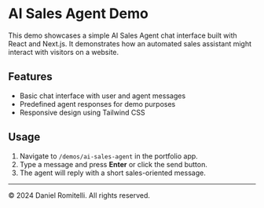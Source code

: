 # AI Sales Agent Demo

This demo showcases a simple AI Sales Agent chat interface built with React and Next.js. It demonstrates how an automated sales assistant might interact with visitors on a website.

## Features
- Basic chat interface with user and agent messages
- Predefined agent responses for demo purposes
- Responsive design using Tailwind CSS

## Usage
1. Navigate to `/demos/ai-sales-agent` in the portfolio app.
2. Type a message and press **Enter** or click the send button.
3. The agent will reply with a short sales-oriented message.

---

© 2024 Daniel Romitelli. All rights reserved.
